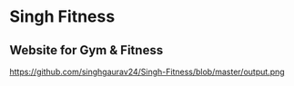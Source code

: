 # Singh Fitness
## Website for Gym & Fitness
https://github.com/singhgaurav24/Singh-Fitness/blob/master/output.png
